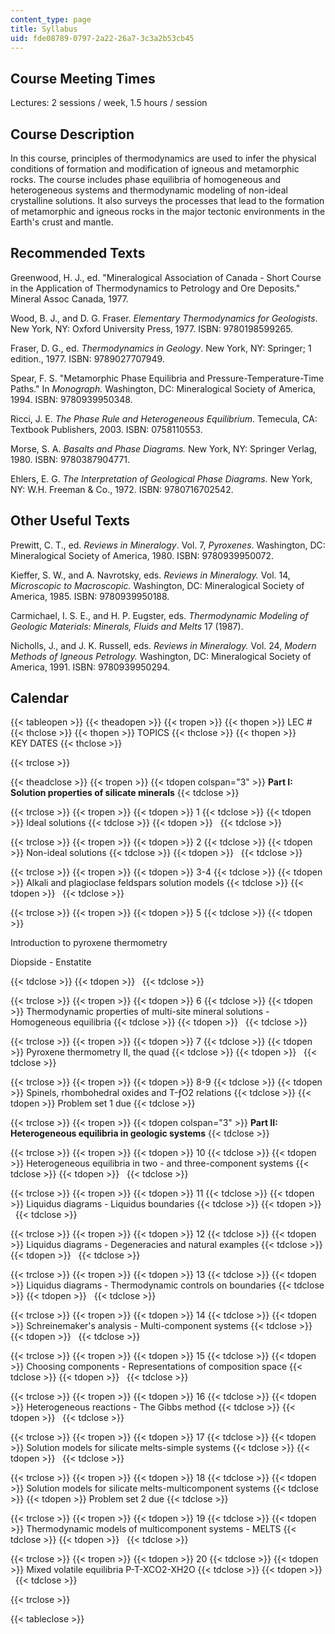 ```yaml
---
content_type: page
title: Syllabus
uid: fde08789-0797-2a22-26a7-3c3a2b53cb45
---
```


Course Meeting Times
--------------------

Lectures: 2 sessions / week, 1.5 hours / session

Course Description
------------------

In this course, principles of thermodynamics are used to infer the physical conditions of formation and modification of igneous and metamorphic rocks. The course includes phase equilibria of homogeneous and heterogeneous systems and thermodynamic modeling of non-ideal crystalline solutions. It also surveys the processes that lead to the formation of metamorphic and igneous rocks in the major tectonic environments in the Earth's crust and mantle.

Recommended Texts
-----------------

Greenwood, H. J., ed. "Mineralogical Association of Canada - Short Course in the Application of Thermodynamics to Petrology and Ore Deposits." Mineral Assoc Canada, 1977.

Wood, B. J., and D. G. Fraser. _Elementary Thermodynamics for Geologists_. New York, NY: Oxford University Press, 1977. ISBN: 9780198599265.

Fraser, D. G., ed. _Thermodynamics in Geology_. New York, NY: Springer; 1 edition., 1977. ISBN: 9789027707949.

Spear, F. S. "Metamorphic Phase Equilibria and Pressure-Temperature-Time Paths." In _Monograph._ Washington, DC: Mineralogical Society of America, 1994. ISBN: 9780939950348.

Ricci, J. E. _The Phase Rule and Heterogeneous Equilibrium_. Temecula, CA: Textbook Publishers, 2003. ISBN: 0758110553.

Morse, S. A. _Basalts and Phase Diagrams._ New York, NY: Springer Verlag, 1980. ISBN: 9780387904771.

Ehlers, E. G. _The Interpretation of Geological Phase Diagrams._ New York, NY: W.H. Freeman & Co., 1972. ISBN: 9780716702542.

Other Useful Texts
------------------

Prewitt, C. T., ed. _Reviews in Mineralogy_. Vol. 7, _Pyroxenes_. Washington, DC: Mineralogical Society of America, 1980. ISBN: 9780939950072.

Kieffer, S. W., and A. Navrotsky, eds. _Reviews in Mineralogy._ Vol. 14, _Microscopic to Macroscopic._ Washington, DC: Mineralogical Society of America, 1985. ISBN: 9780939950188.

Carmichael, I. S. E., and H. P. Eugster, eds. _Thermodynamic Modeling of Geologic Materials: Minerals, Fluids and Melts_ 17 (1987).

Nicholls, J., and J. K. Russell, eds. _Reviews in Mineralogy._ Vol. 24, _Modern Methods of Igneous Petrology._ Washington, DC: Mineralogical Society of America, 1991. ISBN: 9780939950294.

Calendar
--------

{{< tableopen >}}
{{< theadopen >}}
{{< tropen >}}
{{< thopen >}}
LEC #
{{< thclose >}}
{{< thopen >}}
TOPICS
{{< thclose >}}
{{< thopen >}}
KEY DATES
{{< thclose >}}

{{< trclose >}}

{{< theadclose >}}
{{< tropen >}}
{{< tdopen colspan="3" >}}
**Part I: Solution properties of silicate minerals**
{{< tdclose >}}

{{< trclose >}}
{{< tropen >}}
{{< tdopen >}}
1
{{< tdclose >}}
{{< tdopen >}}
Ideal solutions
{{< tdclose >}}
{{< tdopen >}}
 
{{< tdclose >}}

{{< trclose >}}
{{< tropen >}}
{{< tdopen >}}
2
{{< tdclose >}}
{{< tdopen >}}
Non-ideal solutions
{{< tdclose >}}
{{< tdopen >}}
 
{{< tdclose >}}

{{< trclose >}}
{{< tropen >}}
{{< tdopen >}}
3-4
{{< tdclose >}}
{{< tdopen >}}
Alkali and plagioclase feldspars solution models
{{< tdclose >}}
{{< tdopen >}}
 
{{< tdclose >}}

{{< trclose >}}
{{< tropen >}}
{{< tdopen >}}
5
{{< tdclose >}}
{{< tdopen >}}


Introduction to pyroxene thermometry

Diopside - Enstatite


{{< tdclose >}}
{{< tdopen >}}
 
{{< tdclose >}}

{{< trclose >}}
{{< tropen >}}
{{< tdopen >}}
6
{{< tdclose >}}
{{< tdopen >}}
Thermodynamic properties of multi-site mineral solutions - Homogeneous equilibria
{{< tdclose >}}
{{< tdopen >}}
 
{{< tdclose >}}

{{< trclose >}}
{{< tropen >}}
{{< tdopen >}}
7
{{< tdclose >}}
{{< tdopen >}}
Pyroxene thermometry II, the quad
{{< tdclose >}}
{{< tdopen >}}
 
{{< tdclose >}}

{{< trclose >}}
{{< tropen >}}
{{< tdopen >}}
8-9
{{< tdclose >}}
{{< tdopen >}}
Spinels, rhombohedral oxides and T-ƒO2 relations
{{< tdclose >}}
{{< tdopen >}}
Problem set 1 due
{{< tdclose >}}

{{< trclose >}}
{{< tropen >}}
{{< tdopen colspan="3" >}}
**Part II: Heterogeneous equilibria in geologic systems**
{{< tdclose >}}

{{< trclose >}}
{{< tropen >}}
{{< tdopen >}}
10
{{< tdclose >}}
{{< tdopen >}}
Heterogeneous equilibria in two - and three-component systems
{{< tdclose >}}
{{< tdopen >}}
 
{{< tdclose >}}

{{< trclose >}}
{{< tropen >}}
{{< tdopen >}}
11
{{< tdclose >}}
{{< tdopen >}}
Liquidus diagrams - Liquidus boundaries
{{< tdclose >}}
{{< tdopen >}}
 
{{< tdclose >}}

{{< trclose >}}
{{< tropen >}}
{{< tdopen >}}
12
{{< tdclose >}}
{{< tdopen >}}
Liquidus diagrams - Degeneracies and natural examples
{{< tdclose >}}
{{< tdopen >}}
 
{{< tdclose >}}

{{< trclose >}}
{{< tropen >}}
{{< tdopen >}}
13
{{< tdclose >}}
{{< tdopen >}}
Liquidus diagrams - Thermodynamic controls on boundaries
{{< tdclose >}}
{{< tdopen >}}
 
{{< tdclose >}}

{{< trclose >}}
{{< tropen >}}
{{< tdopen >}}
14
{{< tdclose >}}
{{< tdopen >}}
Schreinemaker's analysis - Multi-component systems
{{< tdclose >}}
{{< tdopen >}}
 
{{< tdclose >}}

{{< trclose >}}
{{< tropen >}}
{{< tdopen >}}
15
{{< tdclose >}}
{{< tdopen >}}
Choosing components - Representations of composition space
{{< tdclose >}}
{{< tdopen >}}
 
{{< tdclose >}}

{{< trclose >}}
{{< tropen >}}
{{< tdopen >}}
16
{{< tdclose >}}
{{< tdopen >}}
Heterogeneous reactions - The Gibbs method
{{< tdclose >}}
{{< tdopen >}}
 
{{< tdclose >}}

{{< trclose >}}
{{< tropen >}}
{{< tdopen >}}
17
{{< tdclose >}}
{{< tdopen >}}
Solution models for silicate melts-simple systems
{{< tdclose >}}
{{< tdopen >}}
 
{{< tdclose >}}

{{< trclose >}}
{{< tropen >}}
{{< tdopen >}}
18
{{< tdclose >}}
{{< tdopen >}}
Solution models for silicate melts-multicomponent systems
{{< tdclose >}}
{{< tdopen >}}
Problem set 2 due
{{< tdclose >}}

{{< trclose >}}
{{< tropen >}}
{{< tdopen >}}
19
{{< tdclose >}}
{{< tdopen >}}
Thermodynamic models of multicomponent systems - MELTS
{{< tdclose >}}
{{< tdopen >}}
 
{{< tdclose >}}

{{< trclose >}}
{{< tropen >}}
{{< tdopen >}}
20
{{< tdclose >}}
{{< tdopen >}}
Mixed volatile equilibria P-T-XCO2\-XH2O
{{< tdclose >}}
{{< tdopen >}}
 
{{< tdclose >}}

{{< trclose >}}

{{< tableclose >}}